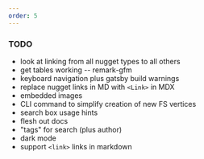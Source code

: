 ```yaml
---
order: 5
---
```


### TODO

* look at linking from all nugget types to all others
* get tables working -- remark-gfm
* keyboard navigation plus gatsby build warnings
* replace nugget links in MD with `<Link>` in MDX
* embedded images
* CLI command to simplify creation of new FS vertices
* search box usage hints
* flesh out docs
* "tags" for search (plus author)
* dark mode
* support `<link>` links in markdown
